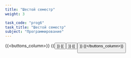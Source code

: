 ```yaml
---
title: "Шестой семестр"
weight: 3

task_code: "prog6"
task_title: "Шестой семестр"
subject: "Программирование"
---
```

{{<buttons_column>}}
    {{<button text="Лабораторные работы 1-2" link="https://replit.com/@DanilaIsaichev/PROG6lab1">}}
    {{<button text="Лабораторные работы 3-4" link="https://replit.com/@DanilaIsaichev/PROG6lab3-4">}}
    {{<button text="Лабораторная работа 5" link="https://colab.research.google.com/drive/1PrTSS7FU81U6FPtt0tV8QSUqpwRViJRY?usp=sharing">}}
{{</buttons_column>}}